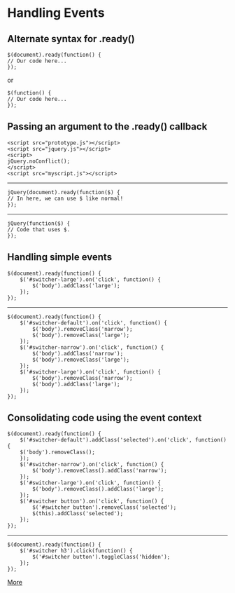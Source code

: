 # Handling Events #

## Alternate syntax for .ready() ##

	$(document).ready(function() {
	// Our code here...
	});

or

	$(function() {
	// Our code here...
	});

## Passing an argument to the .ready() callback ##

	<script src="prototype.js"></script>
	<script src="jquery.js"></script>
	<script>
	jQuery.noConflict();
	</script>
	<script src="myscript.js"></script>

---

	jQuery(document).ready(function($) {
	// In here, we can use $ like normal!
	});

---

	jQuery(function($) {
	// Code that uses $.
	});

## Handling simple events ##

	$(document).ready(function() {
		$('#switcher-large').on('click', function() {
			$('body').addClass('large');
		});
	});

---

	$(document).ready(function() {
		$('#switcher-default').on('click', function() {
			$('body').removeClass('narrow');
			$('body').removeClass('large');
		});
		$('#switcher-narrow').on('click', function() {
			$('body').addClass('narrow');
			$('body').removeClass('large');
		});
		$('#switcher-large').on('click', function() {
			$('body').removeClass('narrow');
			$('body').addClass('large');
		});
	});

## Consolidating code using the event context ##

	$(document).ready(function() {
		$('#switcher-default').addClass('selected').on('click', function() {
		$('body').removeClass();
		});
		$('#switcher-narrow').on('click', function() {
			$('body').removeClass().addClass('narrow');
		});
		$('#switcher-large').on('click', function() {
			$('body').removeClass().addClass('large');
		});
		$('#switcher button').on('click', function() {
			$('#switcher button').removeClass('selected');
			$(this).addClass('selected');
		});
	});

---

	$(document).ready(function() {
		$('#switcher h3').click(function() {
			$('#switcher button').toggleClass('hidden');
		});
	});

[More](../C)







